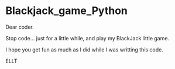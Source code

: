 # Blackjack_game_Python

Dear coder.

Stop code... just for a little while, and play my BlackJack little game.

I hope you get fun as much as I did while I was writting this code.

ELLT
